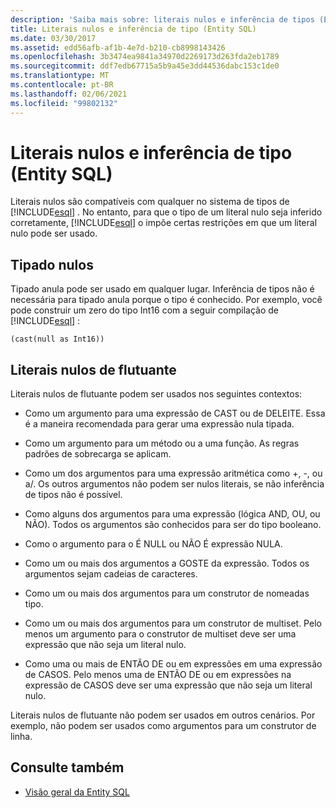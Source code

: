 ```yaml
---
description: 'Saiba mais sobre: literais nulos e inferência de tipos (Entity SQL)'
title: Literais nulos e inferência de tipo (Entity SQL)
ms.date: 03/30/2017
ms.assetid: edd56afb-af1b-4e7d-b210-cb8998143426
ms.openlocfilehash: 3b3474ea9841a34970d2269173d263fda2eb1789
ms.sourcegitcommit: ddf7edb67715a5b9a45e3dd44536dabc153c1de0
ms.translationtype: MT
ms.contentlocale: pt-BR
ms.lasthandoff: 02/06/2021
ms.locfileid: "99802132"
---
```

# <a name="null-literals-and-type-inference-entity-sql"></a>Literais nulos e inferência de tipo (Entity SQL)

Literais nulos são compatíveis com qualquer no sistema de tipos de [!INCLUDE[esql](../../../../../../includes/esql-md.md)] . No entanto, para que o tipo de um literal nulo seja inferido corretamente, [!INCLUDE[esql](../../../../../../includes/esql-md.md)] o impõe certas restrições em que um literal nulo pode ser usado.  
  
## <a name="typed-nulls"></a>Tipado nulos  

 Tipado anula pode ser usado em qualquer lugar. Inferência de tipos não é necessária para tipado anula porque o tipo é conhecido. Por exemplo, você pode construir um zero do tipo Int16 com a seguir compilação de [!INCLUDE[esql](../../../../../../includes/esql-md.md)] :  
  
 `(cast(null as Int16))`  
  
## <a name="free-floating-null-literals"></a>Literais nulos de flutuante  

 Literais nulos de flutuante podem ser usados nos seguintes contextos:  
  
- Como um argumento para uma expressão de CAST ou de DELEITE. Essa é a maneira recomendada para gerar uma expressão nula tipada.  
  
- Como um argumento para um método ou a uma função. As regras padrões de sobrecarga se aplicam.  
  
- Como um dos argumentos para uma expressão aritmética como +, -, ou a/. Os outros argumentos não podem ser nulos literais, se não inferência de tipos não é possível.  
  
- Como alguns dos argumentos para uma expressão (lógica AND, OU, ou NÃO). Todos os argumentos são conhecidos para ser do tipo booleano.  
  
- Como o argumento para o É NULL ou NÃO É expressão NULA.  
  
- Como um ou mais dos argumentos a GOSTE da expressão. Todos os argumentos sejam cadeias de caracteres.  
  
- Como um ou mais dos argumentos para um construtor de nomeadas tipo.  
  
- Como um ou mais dos argumentos para um construtor de multiset. Pelo menos um argumento para o construtor de multiset deve ser uma expressão que não seja um literal nulo.  
  
- Como uma ou mais de ENTÃO DE ou em expressões em uma expressão de CASOS. Pelo menos uma de ENTÃO DE ou em expressões na expressão de CASOS deve ser uma expressão que não seja um literal nulo.  
  
 Literais nulos de flutuante não podem ser usados em outros cenários. Por exemplo, não podem ser usados como argumentos para um construtor de linha.  
  
## <a name="see-also"></a>Consulte também

- [Visão geral da Entity SQL](entity-sql-overview.md)
